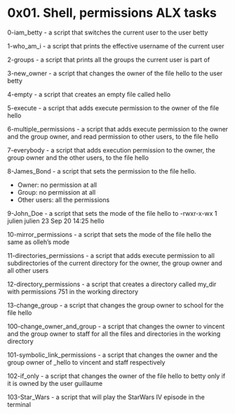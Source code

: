 # 0x01. Shell, permissions ALX tasks

0-iam_betty - a script that switches the current user to the user betty

1-who_am_i - a script that prints the effective username of the current user

2-groups - a script that prints all the groups the current user is part of

3-new_owner - a script that changes the owner of the file hello to the user betty

4-empty - a script that creates an empty file called hello

5-execute -  a script that adds execute permission to the owner of the file hello

6-multiple_permissions - a script that adds execute permission to the owner and the group owner, and read permission to other users, to the file hello

7-everybody - a script that adds execution permission to the owner, the group owner and the other users, to the file hello

8-James_Bond - a script that sets the permission to the file hello. 
* Owner: no permission at all
* Group: no permission at all
* Other users: all the permissions

9-John_Doe - a script that sets the mode of the file hello to -rwxr-x-wx 1 julien julien 23 Sep 20 14:25 hello

10-mirror_permissions - a script that sets the mode of the file hello the same as olleh’s mode

11-directories_permissions - a script that adds execute permission to all subdirectories of the current directory for the owner, the group owner and all other users

12-directory_permissions - a script that creates a directory called my_dir with permissions 751 in the working directory

13-change_group - a script that changes the group owner to school for the file hello

100-change_owner_and_group - a script that changes the owner to vincent and the group owner to staff for all the files and directories in the working directory

101-symbolic_link_permissions - a script that changes the owner and the group owner of _hello to vincent and staff respectively

102-if_only - a script that changes the owner of the file hello to betty only if it is owned by the user guillaume

103-Star_Wars - a script that will play the StarWars IV episode in the terminal

